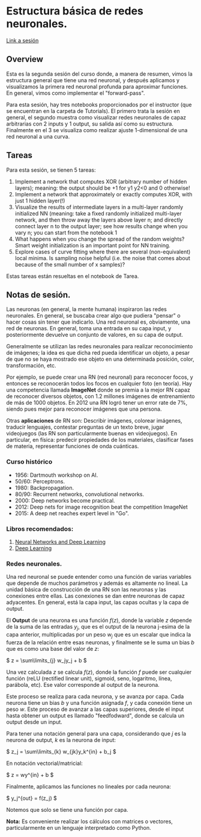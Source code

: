 # Estructura básica de redes neuronales.

[Link a sesión](https://www.video.uni-erlangen.de/clip/id/10611)

## Overview

Esta es la segunda sesión del curso donde, a manera de resumen, vimos la estructura general que tiene una red neuronal, y después aplicamos y visualizamos la primera red neuronal profunda para aproximar funciones. En general, vimos como implementar el "forward-pass".

Para esta sesión, hay tres notebooks proporcionados por el instructor (que se encuentran en la carpeta de Tutorials). El primero trata la sesión en general, el segundo muestra como visualizar redes neuronales de capaz arbitrarias con 2 inputs y 1 output, su salida así como su estructura. Finalmente en el 3 se visualiza como realizar ajuste 1-dimensional de una red neuronal a una curva.

## Tareas

Para esta sesión, se tienen 5 tareas:

1. Implement a network that computes XOR (arbitrary number of hidden layers); meaning: the output should be +1 for y1 y2<0 and 0 otherwise!
2. Implement a network that approximately or exactly computes XOR, with just 1 hidden layer(!)
3. Visualize the results of intermediate layers in a multi-layer randomly initialized NN (meaning: take a fixed randomly initialized multi-layer network, and then throw away the layers above layer n; and directly connect layer n to the output layer; see how results change when you vary n; you can start from the notebook 1
4. What happens when you change the spread of the random weights? Smart weight initialization is an important point for NN training.
5. Explore cases of curve fitting where there are several (non-equivalent) local minima. Is sampling noise helpful (i.e. the noise that comes about because of the small number of x samples)?

Estas tareas están resueltas en el notebook de Tarea.

## Notas de sesión.

Las neuronas (en general, la mente humana) inspiraron las redes neuronales. En general, se buscaba crear algo que pudiera "pensar" o hacer cosas sin tener que indicarlo. Una red neuronal es, obviamente, una red de neuronas. En general, toma una entrada en su capa input, y posteriormente devuelve un conjunto de valores, en su capa de output.

Generalmente se utilizan las redes neuronales para realizar reconocimiento de imágenes; la idea es que dicha red pueda identificar un objeto, a pesar de que no se haya mostrado ese objeto en una determinada posición, color, transformación, etc.

Por ejemplo, se puede crear una RN (red neuronal) para reconocer focos, y entonces se reconocerán todos los focos en cualquier foto (en teoría). Hay una competencia llamada **ImageNet** donde se premia a la mejor RN capaz de reconocer diversos objetos, con 1.2 millones imágenes de entrenamiento de más de 1000 objetos. En 2012 una RN logró tener un error rate de 7%, siendo pues mejor para reconocer imágenes que una persona.

Otras **aplicaciones** de RN son: Describir imágenes, colorear imágenes, traducir lenguajes, contestar preguntas de un texto breve, jugar videojuegos (las RN son particularmente buenas en videojuegos). En particular, en física: predecir propiedades de los materiales, clasificar fases de materia, representar funciones de onda cuánticas. 

### Curso histórico

- 1956: Dartmouth workshop on AI.
- 50/60: Perceptrons.
- 1980: Backpropagation.
- 80/90: Recurrent networks, convolutional networks. 
- 2000: Deep networks become practical.
- 2012: Deep nets for image recognition beat the competition ImageNet
- 2015: A deep net reaches expert level in "Go".

### Libros recomendados:
1. [Neural Networks and Deep Learning](http://neuralnetworksanddeeplearning.com/)
2. [Deep Learning](https://www.deeplearningbook.org/)

### Redes neuronales.

Una red neuronal se puede entender como una función de varias variables que depende de muchos parámetros y además es altamente no lineal. La unidad básica de construcción de una RN son las neuronas y las conexiones entre ellas. Las conexiones se dan entre neuronas de capaz adyacentes. En general, está la capa input, las capas ocultas y la capa de output. 

El **Output** de una neurona es una función $f(z)$, donde la variable $z$ depende de la suma de las entradas $y_j$, que es el output de la neurona j-esima de la capa anterior, multiplicadas por un peso $w_j$ que es un escalar que indica la fuerza de la relación entre esas neuronas, y finalmente se le suma un bias $b$ que es como una base del valor de $z$:

$
z = \sum\limits_{j} w_jy_j + b
$

Una vez calculada $z$ se calcula $f(z)$, donde la función $f$ puede ser cualquier función (reLU (rectified linear unit), sigmoid, seno, logaritmo, línea, parábola, etc). Ese valor corresponde al output de la neurona. 

Este proceso se realiza para cada neurona, y se avanza por capa. Cada neurona tiene un bias $b$ y una función asignada $f$, y cada conexión tiene un peso $w$. Este proceso de avanzar a las capas superiores, desde el input hasta obtener un output es llamado "feedfodward", donde se calcula un output desde un input. 

Para tener una notación general para una capa, considerando que $j$ es la neurona de output, $k$ es la neurona de input:

$
z_j = \sum\limits_{k} w_{jk}y_k^{in} + b_j
$

En notación vectorial/matricial:

$
z = wy^{in} + b
$

Finalmente, aplicamos las funciones no lineales por cada neurona:

$
y_j^{out} = f(z_j)
$

Notemos que solo se tiene una función por capa.

**Nota:** Es conveniente realizar los cálculos con matrices o vectores, particularmente en un lenguaje interpretado como Python.

